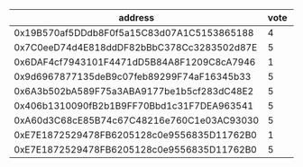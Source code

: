 address|vote|timestamp|signature
---|---|---|---
0x19B570af5DDdb8F0f5a15C83d07A1C5153865188|4|1608650239|0x823f5d86372f4096e98cfdbe8c1b96970d18b1e8d0885a702e2cc5fe04c6d3a70801393577448685605f821dbc47ad80f47f9cabf9a90bff23601fa3780d682c1c
0x7C0eeD74d4E818ddDF82bBbC378Cc3283502d87E|5|1608653282|0x342a6734c59f20446e398b1b8310020e0091a59bca70c29170d80252d7acf8de7fcf71017fc44c315e5e0eac6d2bb705660be2bad0ea75e852e31d75f27f4d6a1b
0x6DAF4cf7943101F4471dD5B84A8F1209C8cA7946|1|1608653690|0xd23c3bcd413df676d576a83f49f26330a9ca750c60ab27feed312f9982ea80b66edf884c34f54490c6fb2eef7ee0cc101c0497a85711bf0b6c9c71fdb9fe563c1b
0x9d6967877135deB9c07feb89299F74aF16345b33|5|1608663905|0x61d8ec7c1a298451e0dbc69b95750160cbe2ac049fc9809bb938c3737163f8de22631cf8b3fa2b030b4945f64e0c681ffa2c8a2d1c8207c2e064726ad44970bf1b
0x6A3b502bA589F75a3ABA9177be1b5cf283dC48E2|5|1608663924|0x47c88ff474283f8fc0b9b74706376f6910bd060424e2b4a8c3781c7298b126173591b6edadb3fade37c8ba9f28a48ce2e7bb3e5f3bb1675b6bae9924521c93b31b
0x406b1310090fB2b1B9FF70Bbd1c31F7DEA963541|5|1608669301|0xc52bc27bae06bc34497e47458d463acad264e8e18419c5e500fa49fab6f03f97261729332b30e1bb30dcd73f888959346162f4b9ad6733ba0eaecd2ac3d938441b
0xA60d3C68cE85B74c67C48216e760C1e03AC93030|5|1608695893|0xc0f4871e3fe37e2aec7dee68bf47c67654e457cfb3e2e25968c3e13be63379ad0e789de94d73b4d5ba7d2b334cadbfa77a79cb3a10625e5d21c6e86d58803aed1c
0xE7E1872529478FB6205128c0e9556835D11762B0|1|1608723036|0xb44da7b35665ab7195e0a3332d7d6e6729f1f6828fbfd3e6e4c61be7c0c650085a320fb20804b07bbf9470cac0e23ada48600b21a6e6a0e4e46b8bb30adcf3cb1c
0xE7E1872529478FB6205128c0e9556835D11762B0|5|1608724184|0x5f4bf4b06e0c4f2bf843e1b2d1473fe49c2bece5818c04033c427ee85256011b6de7728e595d47bf247cdb32d9db69840de7937834fa9cbc9ceb0b367187dcb91b